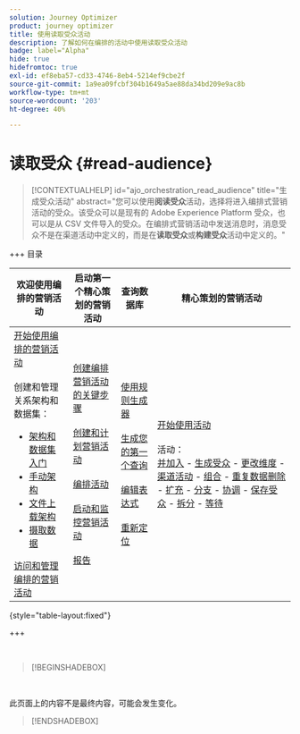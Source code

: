 ```yaml
---
solution: Journey Optimizer
product: journey optimizer
title: 使用读取受众活动
description: 了解如何在编排的活动中使用读取受众活动
badge: label="Alpha"
hide: true
hidefromtoc: true
exl-id: ef8eba57-cd33-4746-8eb4-5214ef9cbe2f
source-git-commit: 1a9ea09fcbf304b1649a5ae88da34bd209e9ac8b
workflow-type: tm+mt
source-wordcount: '203'
ht-degree: 40%

---
```


# 读取受众 {#read-audience}


>[!CONTEXTUALHELP]
>id="ajo_orchestration_read_audience"
>title="生成受众活动"
>abstract="您可以使用&#x200B;**阅读受众**&#x200B;活动，选择将进入编排式营销活动的受众。该受众可以是现有的 Adobe Experience Platform 受众，也可以是从 CSV 文件导入的受众。在编排式营销活动中发送消息时，消息受众不是在渠道活动中定义的，而是在&#x200B;**读取受众**&#x200B;或&#x200B;**构建受众**&#x200B;活动中定义的。"


+++ 目录

| 欢迎使用编排的营销活动 | 启动第一个精心策划的营销活动 | 查询数据库 | 精心策划的营销活动 |
|---|---|---|---|
| [开始使用编排的营销活动](../gs-orchestrated-campaigns.md)<br/><br/>创建和管理关系架构和数据集：</br> <ul><li>[架构和数据集入门](../gs-schemas.md)</li><li>[手动架构](../manual-schema.md)</li><li>[文件上载架构](../file-upload-schema.md)</li><li>[摄取数据](../ingest-data.md)</li></ul>[访问和管理编排的营销活动](../access-manage-orchestrated-campaigns.md) | [创建编排营销活动的关键步骤](../gs-campaign-creation.md)<br/><br/>[创建和计划营销活动](../create-orchestrated-campaign.md)<br/><br/>[编排活动](../orchestrate-activities.md)<br/><br/>[启动和监控营销活动](../start-monitor-campaigns.md)<br/><br/>[报告](../reporting-campaigns.md) | [使用规则生成器](../orchestrated-rule-builder.md)<br/><br/>[生成您的第一个查询](../build-query.md)<br/><br/>[编辑表达式](../edit-expressions.md)<br/><br/>[重新定位](../retarget.md) | [开始使用活动](about-activities.md)<br/><br/>活动：<br/>[并加入](and-join.md) - [生成受众](build-audience.md) - [更改维度](change-dimension.md) - [渠道活动](channels.md) - [组合](combine.md) - [重复数据删除](deduplication.md) - [扩充](enrichment.md) - [分支](fork.md) - [协调](reconciliation.md) - [保存受众](save-audience.md) - [拆分](split.md) - [等待](wait.md) |

{style="table-layout:fixed"}

+++

<br/>

>[!BEGINSHADEBOX]

</br>

此页面上的内容不是最终内容，可能会发生变化。

>[!ENDSHADEBOX]

